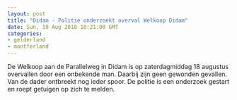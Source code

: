```yaml
---
layout: post
title: "Didam - Politie onderzoekt overval Welkoop Didam"
date: Sun, 19 Aug 2018 10:21:00 GMT
categories: 
- gelderland 
- montferland 
---
```


De Welkoop aan de Parallelweg in Didam is op zaterdagmiddag 18 augustus overvallen door een onbekende man. Daarbij zijn geen gewonden gevallen. Van de dader ontbreekt nog ieder spoor. De politie is een onderzoek gestart en roept getuigen op zich te melden.
